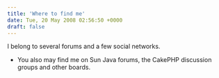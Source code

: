 ```yaml
---
title: 'Where to find me'
date: Tue, 20 May 2008 02:56:50 +0000
draft: false
---
```


I belong to several forums and a few social networks.

*   You also may find me on Sun Java forums, the CakePHP discussion groups and other boards.